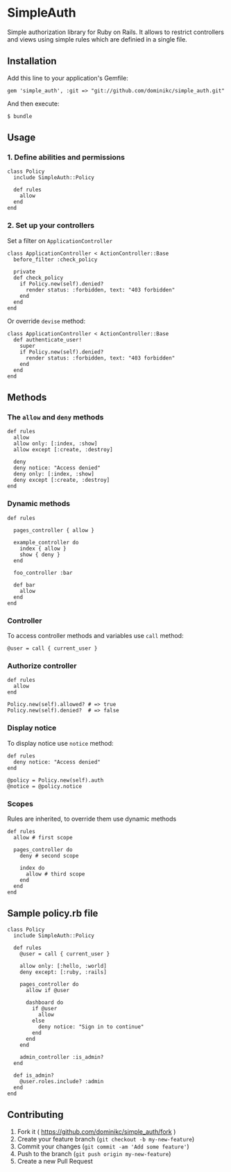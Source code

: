 # SimpleAuth

Simple authorization library for Ruby on Rails.
It allows to restrict controllers and views using simple rules which are definied in a single file.

## Installation

Add this line to your application's Gemfile:

    gem 'simple_auth', :git => "git://github.com/dominikc/simple_auth.git"

And then execute:

    $ bundle

## Usage

### 1. Define abilities and permissions

    class Policy
      include SimpleAuth::Policy

      def rules
        allow
      end
    end


### 2. Set up your controllers

Set a filter on `ApplicationController`

    class ApplicationController < ActionController::Base
      before_filter :check_policy

      private
      def check_policy
        if Policy.new(self).denied?
          render status: :forbidden, text: "403 forbidden"
        end
      end
    end


Or override `devise` method:

    class ApplicationController < ActionController::Base
      def authenticate_user!
        super
        if Policy.new(self).denied?
          render status: :forbidden, text: "403 forbidden"
        end
      end
    end

## Methods

### The `allow` and `deny` methods
    def rules
      allow
      allow only: [:index, :show]
      allow except [:create, :destroy]

      deny
      deny notice: "Access denied"
      deny only: [:index, :show]
      deny except [:create, :destroy]
    end


### Dynamic methods

    def rules

      pages_controller { allow }

      example_controller do
        index { allow }
        show { deny }
      end

      foo_controller :bar

      def bar
        allow
      end
    end

### Controller
To access controller methods and variables use `call` method:

    @user = call { current_user }


### Authorize controller

    def rules
      allow
    end

    Policy.new(self).allowed? # => true
    Policy.new(self).denied?  # => false

### Display notice
To display notice use `notice` method:

    def rules
      deny notice: "Access denied"
    end

    @policy = Policy.new(self).auth
    @notice = @policy.notice

### Scopes
Rules are inherited, to override them use dynamic methods


    def rules
      allow # first scope

      pages_controller do
        deny # second scope

        index do
          allow # third scope
        end
      end
    end

## Sample policy.rb file


    class Policy
      include SimpleAuth::Policy

      def rules
        @user = call { current_user }

        allow only: [:hello, :world]
        deny except: [:ruby, :rails]

        pages_controller do
          allow if @user

          dashboard do
            if @user
              allow
            else
              deny notice: "Sign in to continue"
            end
          end
        end

        admin_controller :is_admin?
      end

      def is_admin?
        @user.roles.include? :admin
      end
    end

## Contributing

1. Fork it ( https://github.com/dominikc/simple_auth/fork )
2. Create your feature branch (`git checkout -b my-new-feature`)
3. Commit your changes (`git commit -am 'Add some feature'`)
4. Push to the branch (`git push origin my-new-feature`)
5. Create a new Pull Request
